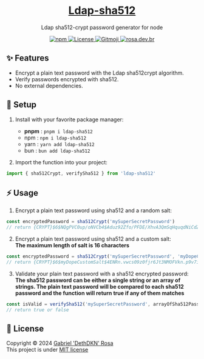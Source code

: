<a href="http://ldap-passwords.com/">
<h1 align="center">Ldap-sha512</h1>
</a>
<p align="center">Ldap sha512-crypt password generator for node</p>
<p align="center">
   <a href="https://www.npmjs.com/package/ldap-sha512">
      <img src="https://img.shields.io/npm/dt/ldap-sha512?color=%23c12127&label=downloads&logo=npm" alt="npm"/>
   </a>
   <a href="https://github.com/dethdkn/ldap-sha512/blob/main/LICENSE">
      <img src="https://img.shields.io/github/license/dethdkn/ldap-sha512?color=%233da639&logo=open%20source%20initiative" alt="License"/>
  </a>
   <a href="https://gitmoji.dev">
      <img src="https://img.shields.io/badge/gitmoji-%20😜%20😍-FFDD67" alt="Gitmoji"/>
   </a>
   <a href="https://rosa.dev.br">
      <img src="https://img.shields.io/badge/check me!-👻-F28AA9" alt="rosa.dev.br"/>
   </a>
</p>

## ✨ Features

- Encrypt a plain text password with the Ldap sha512crypt algorithm.
- Verify passwords encrypted with sha512.
- No external dependencies.

## 🚀 Setup

1. Install with your favorite package manager:
   - **pnpm** : `pnpm i ldap-sha512`
   - npm : `npm i ldap-sha512`
   - yarn : `yarn add ldap-sha512`
   - bun : `bun add ldap-sha512`

2. Import the function into your project:
```ts
import { sha512Crypt, verifySha512 } from 'ldap-sha512'
```

## ⚡️ Usage

1. Encrypt a plain text password using sha512 and a random salt:
```ts
const encryptedPassword = sha512Crypt('mySuperSecretPassword')
// return {CRYPT}$6$NQgPVC0up/oNVCb4$Aduz92Zfo/PFDE/XhvA3QmSqHquqdNiCdZvc9N5/UTpEUepMdd/6Mq/TeoM07wvyxHpg8ELGVzTWZt2e7Z9LY/
```

2. Encrypt a plain text password using sha512 and a custom salt:\
**The maximum length of salt is 16 characters**
```ts
const encryptedPassword = sha512Crypt('mySuperSecretPassword', 'myDopeCustomSalt')
// return {CRYPT}$6$myDopeCustomSalt$4ENRn.vwcs09z0fjr6Jt3NMOFVkn.p9v7ilDcK/CwRnQm48Y5HawkiGivh4gBTLwSY4SQNfCAe05E1nCTpZ0u.
```

3. Validate your plain text password with a sha512 encrypted password:\
**The sha512 password can be either a single string or an array of strings. The plain text password will be compared to each sha512 password and the function will return true if any of them matches**
```ts
const isValid = verifySha512('mySuperSecretPassword', arrayOfSha512Passwords)
// return true or false
```

## 📝 License

Copyright © 2024 [Gabriel 'DethDKN' Rosa](https://github.com/dethdkn)\
This project is under [MIT license](https://github.com/dethdkn/ldap-sha512/blob/main/LICENSE)
